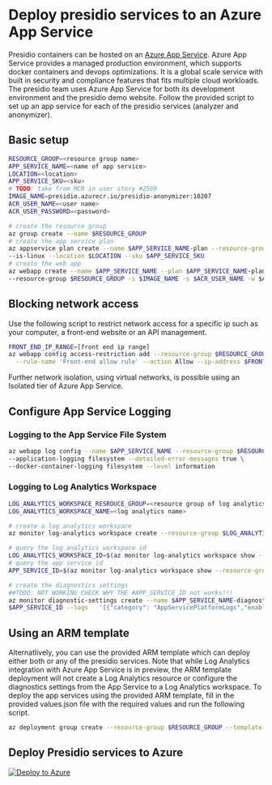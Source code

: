 # Deploy presidio services to an Azure App Service

Presidio containers can be hosted on an [Azure App Service](https://docs.microsoft.com/en-us/azure/app-service/).
Azure App Service provides a managed production environment, which supports docker containers and devops optimizations. It is a global scale service with built in security and compliance features that fits multiple cloud workloads. The presidio team uses Azure App Service for both its development environment and the presidio demo website.
Follow the provided script to set up an app service for each of the presidio services (analyzer and anonymizer).

## Basic setup

``` bash
RESOURCE_GROUP=<resource group name>
APP_SERVICE_NAME=<name of app service>
LOCATION=<location>
APP_SERVICE_SKU=<sku>
# TODO: take from MCR in user story #2569
IMAGE_NAME=presidio.azurecr.io/presidio-anonymizer:10207
ACR_USER_NAME=<user name>
ACR_USER_PASSWORD=<password>

# create the resource group
az group create --name $RESOURCE_GROUP
# create the app service plan
az appservice plan create --name $APP_SERVICE_NAME-plan --resource-group $RESOURCE_GROUP  \
--is-linux --location $LOCATION --sku $APP_SERVICE_SKU
# create the web app
az webapp create --name $APP_SERVICE_NAME --plan $APP_SERVICE_NAME-plan \
--resource-group $RESOURCE_GROUP -i $IMAGE_NAME -s $ACR_USER_NAME -w $ACR_USER_PASSWORD
```

## Blocking network access

Use the following script to restrict network access for a specific ip such as your computer, a front-end website or an API management.

``` bash
FRONT_END_IP_RANGE=[front end ip range]
az webapp config access-restriction add --resource-group $RESOURCE_GROUP --name $APP_SERVICE_NAME \
  --rule-name 'Front-end allow rule' --action Allow --ip-address $FRONT_END_IP_RANGE --priority 100
```

Further network isolation, using virtual networks, is possible using an Isolated tier of Azure App Service.

## Configure App Service Logging

### Logging to the App Service File System

``` bash
az webapp log config --name $APP_SERVICE_NAME --resource-group $RESOURCE_GROUP \
--application-logging filesystem --detailed-error-messages true \
--docker-container-logging filesystem --level information
```

### Logging to Log Analytics Workspace

``` bash
LOG_ANALYTICS_WORKSPACE_RESROUCE_GROUP=<resource group of log analytics>
LOG_ANALYTICS_WORKSPACE_NAME=<log analytics name>

# create a log analytics workspace
az monitor log-analytics workspace create --resource-group $LOG_ANALYTICS_WORKSPACE_RESROUCE_GROUP --workspace-name $LOG_ANALYTICS_WORKSPACE_NAME

# query the log analytics workspace id
LOG_ANALYTICS_WORKSPACE_ID=$(az monitor log-analytics workspace show --resource-group $LOG_ANALYTICS_WORKSPACE_RESROUCE_GROUP --workspace-name $LOG_ANALYTICS_WORKSPACE_NAME --query id)
# query the app service id
APP_SERVICE_ID=$(az monitor log-analytics workspace show --resource-group $RESOURCE_GROUP --name $APP_SERVICE_NAME --query id)

# create the diagnostics settings
##TODO: NOT WORKING CHECK WHY THE #APP_SERVICE_ID not works!!!
az monitor diagnostic-settings create --name $APP_SERVICE_NAME-diagnostics --resource /
$APP_SERVICE_ID --logs   '[{"category": "AppServicePlatformLogs","enabled": true}, {"category": "AppServiceConsoleLogs", "enabled": true}]' --metrics '[{"category": "AllMetrics","enabled": true}]' --workspace $LOG_ANALYTICS_WORKSPACE_ID
```

## Using an ARM template

Alternatlively, you can use the provided ARM template which can deploy either both or any of the presidio services.
Note that while Log Analytics integration with Azure App Service is in preview, the ARM template deployment will not create a Log Analytics resource or configure the diagnostics settings from the App Service to a Log Analytics workspace.
To deploy the app services using the provided ARM template, fill in the provided values.json file with the required values and run the following script.

```bash
az deployment group create --resource-group $RESOURCE_GROUP --template-file presidio-services.json --parameters @values.json

```

## Deploy Presidio services to Azure

[![Deploy to Azure](https://aka.ms/deploytoazurebutton)](https://portal.azure.com/#create/Microsoft.Template/uri/https%3A%2F%2Fraw.githubusercontent.com%2Fmicrosoft%2Fpresidio%2Ffeature%2Fdeploy-to-azure%2Fdocs%2Fdeployment-samples%2Fpresidio-services.json)
